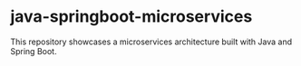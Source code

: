 # java-springboot-microservices
This repository showcases a microservices architecture built with Java and Spring Boot.
